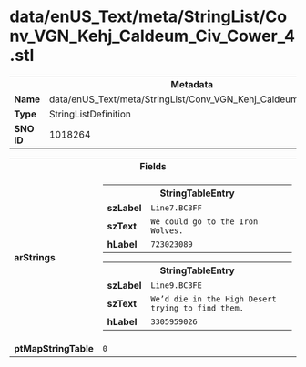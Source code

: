 <h1>data/enUS_Text/meta/StringList/Conv_VGN_Kehj_Caldeum_Civ_Cower_4.stl</h1><table><tr><th colspan="100%">Metadata</th></tr><tr><td><b>Name</b></td><td>data/enUS_Text/meta/StringList/Conv_VGN_Kehj_Caldeum_Civ_Cower_4.stl</td></tr><tr><td><b>Type</b></td><td>StringListDefinition</td></tr><tr><td><b>SNO ID</b></td><td>1018264</td></tr></table>

<table><tr><th colspan="100%">Fields</th></tr><tr><td><b>arStrings</b></td><td><table><tr><th colspan="100%">StringTableEntry</th></tr><tr><td><b>szLabel</b></td><td><code>Line7.BC3FF</code></td></tr><tr><td><b>szText</b></td><td><code>We could go to the Iron Wolves.</code></td></tr><tr><td><b>hLabel</b></td><td><code>723023089</code></td></tr></table>


<table><tr><th colspan="100%">StringTableEntry</th></tr><tr><td><b>szLabel</b></td><td><code>Line9.BC3FE</code></td></tr><tr><td><b>szText</b></td><td><code>We’d die in the High Desert trying to find them.</code></td></tr><tr><td><b>hLabel</b></td><td><code>3305959026</code></td></tr></table>


</td></tr><tr><td><b>ptMapStringTable</b></td><td><code>0</code></td></tr></table>

